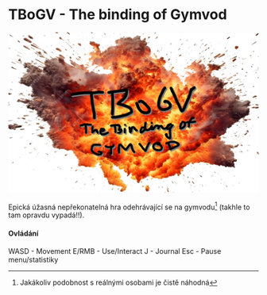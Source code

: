 # TBoGV - The binding of Gymvod

![art](img/tbogv.png)

Epická úžasná nepřekonatelná hra odehrávající se na gymvodu[^1] (takhle to tam opravdu vypadá!!).

#### Ovládání 
WASD - Movement
E/RMB - Use/Interact
J - Journal
Esc - Pause menu/statistiky


[^1]: Jakákoliv podobnost s reálnými osobami je čistě náhodná
